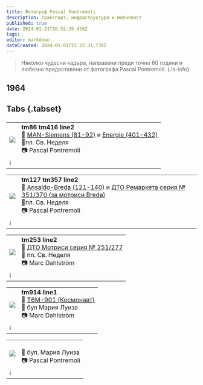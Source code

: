 ```yaml
---
title: Фотограф Pascal Pontremoli
description: Транспорт, инфраструктура и мобилност
published: true
date: 2024-01-21T16:52:35.456Z
tags: 
editor: markdown
dateCreated: 2024-01-01T23:22:31.739Z
---
```


> Няколко чудесни кадъра, направени преди точно 60 години и любезно предоставени от фотографа Pascal Pontremoli.
{.is-info}

  
  
## 1964
## Tabs {.tabset}
###
<!--следващ пост--> 
<div class="table-responsive"><table style="width:100%"><tr>
<td><img src="http://46.10.181.183:1518/trinmo/gallery/pascal-pontremoli/tm86%20tm417%20line2%20Sofia_23_08_1964_2bis_photo_Pascal_Pontremoli.jpg"></td>
<td><b>tm86 tm416 line2</b><br> 🚋 <a href="/bg/public-transport/fleet-list/1935-MAN-Siemens">MAN-Siemens (81-92)</a> и <a href="/bg/public-transport/fleet-list/1929-Energie">Energie (401-432)</a> <br>📌пл. Св. Неделя <br> 📷  Pascal Pontremoli</td></tr>
  <td colspan=2 >ℹ️ </td></table></div>
  
  
  <!--следващ пост--> 
<div class="table-responsive"><table style="width:100%"><tr>
<td><img src="http://46.10.181.183:1518/trinmo/gallery/pascal-pontremoli/tm127%20tm357%20line2%20Sofia_23_08_1964_1_photo_Pascal_Pontremoli.jpg"></td>
<td><b>tm127 tm357 line2</b><br> 🚋 <a href="/bg/public-transport/fleet-list/1938-Ansaldo-Breda">Ansaldo-Breda (121-140)</a> и <a href="/bg/public-transport/fleet-list/1937-DTO-351-370">ДТО Ремаркета серия № 351/370 (за мотриси Breda)</a> <br>📌пл. Св. Неделя <br> 📷  Pascal Pontremoli</td></tr>
  <td colspan=2 >ℹ️ </td></table></div>

<!--следващ пост--> 
<div class="table-responsive"><table style="width:100%"><tr>
<td><img src="http://46.10.181.183:1518/trinmo/gallery/pascal-pontremoli/tm253%20Sofia_1974_collection_Pascal_Pontremoli.jpg"></td>
<td><b>tm253 line2</b><br> 🚋 <a href="/bg/public-transport/fleet-list/1949-DTO-251-277">ДТО Мотриси серия № 251/277</a> <br>📌 пл. Св. Неделя <br> 📷  Marc Dahlström</td></tr>
  <td colspan=2 >ℹ️ </td></table></div>

<!--следващ пост--> 
<div class="table-responsive"><table style="width:100%"><tr>
<td><img src="http://46.10.181.183:1518/trinmo/gallery/pascal-pontremoli/tm914%20line1%20Sofia_08_1964_1_photo_Marc_Dahlstr%c3%b6m.jpg"></td>
<td><b>tm914 line1</b><br> 🚋 <a href="/bg/public-transport/fleet-list/1962-T6M-901">Т6М-901 (Космонавт)</a> <br>📌 бул Мария Луиза <br> 📷  Marc Dahlström</td></tr>
  <td colspan=2 >ℹ️ </td></table></div>
  
  
  <!--следващ пост--> 
<div class="table-responsive"><table style="width:100%"><tr>
<td><img src="http://46.10.181.183:1518/trinmo/gallery/pascal-pontremoli/Sofia_Boulevard_23_08_64_jpeg_Bb.jpg"></td>
<td><b></b><br>📌 бул. Мария Луиза<br> 📷  Pascal Pontremoli</td></tr>
  <td colspan=2 >ℹ️ </td></table></div>
  
  
 